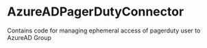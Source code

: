 # AzureADPagerDutyConnector
Contains code for managing ephemeral access of pagerduty user to AzureAD Group 
